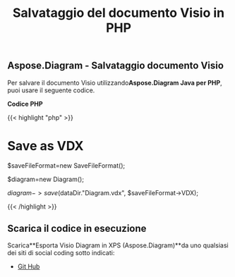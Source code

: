 ﻿---
title: Salvataggio del documento Visio in PHP
type: docs
weight: 100
url: /it/java/saving-visio-document-in-php/
---
## **Aspose.Diagram - Salvataggio documento Visio**
 Per salvare il documento Visio utilizzando**Aspose.Diagram Java per PHP**, puoi usare il seguente codice.

**Codice PHP**

{{< highlight "php" >}}

 # Save as VDX

$saveFileFormat=new SaveFileFormat();

$diagram=new Diagram();

$diagram->save($dataDir."Diagram.vdx", $saveFileFormat->VDX);

{{< /highlight >}}
## **Scarica il codice in esecuzione**
 Scarica**Esporta Visio Diagram in XPS (Aspose.Diagram)**da uno qualsiasi dei siti di social coding sotto indicati:

- [Git Hub](https://github.com/asposediagram/Aspose.Diagram-for-Java/blob/master/Plugins/Aspose_Diagram_Java_for_PHP/src/aspose/diagram/LoadingSavingandConverting/SavingVisioDocument.php)
